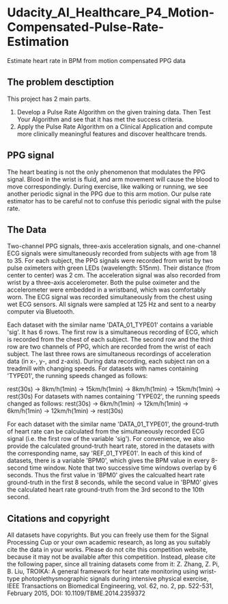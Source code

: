 # Udacity_AI_Healthcare_P4_Motion-Compensated-Pulse-Rate-Estimation
Estimate heart rate in BPM from motion compensated PPG data

## The problem desctiption
This project has 2 main parts.

1. Develop a Pulse Rate Algorithm on the given training data. Then Test Your Algorithm and see that it has met the success criteria.
2. Apply the Pulse Rate Algorithm on a Clinical Application and compute more clinically meaningful features and discover healthcare trends.

## PPG signal
The heart beating is not the only phenomenon that modulates the PPG signal. Blood in the wrist is fluid, and arm movement will cause the blood to move correspondingly. During exercise, like walking or running, we see another periodic signal in the PPG due to this arm motion. Our pulse rate estimator has to be careful not to confuse this periodic signal with the pulse rate.

## The Data
Two-channel PPG signals, three-axis acceleration signals, and one-channel ECG signals were simultaneously recorded from subjects with age from 18 to 35. For each subject, the PPG signals were recorded from wrist by two pulse oximeters with green LEDs (wavelength: 515nm). Their distance (from center to center) was 2 cm. The acceleration signal was also recorded from wrist by a three-axis accelerometer. Both the pulse oximeter and the accelerometer were embedded in a wristband, which was comfortably worn. The ECG signal was recorded simultaneously from the chest using wet ECG sensors. All signals were sampled at 125 Hz and sent to a nearby computer via Bluetooth.

Each dataset with the similar name 'DATA_01_TYPE01' contains a variable 'sig'. It has 6 rows. The first row is a simultaneous recording of ECG, which is recorded from the chest of each subject. The second row and the third row are two channels of PPG, which are recorded from the wrist of each subject. The last three rows are simultaneous recordings of acceleration data (in x-, y-, and z-axis). During data recording, each subject ran on a treadmill with changing speeds. For datasets with 
names containing 'TYPE01', the running speeds changed as follows:

 rest(30s) -> 8km/h(1min) -> 15km/h(1min) -> 8km/h(1min) -> 15km/h(1min) -> rest(30s)
For datasets with names containing 'TYPE02', the running speeds changed as follows:
 rest(30s) -> 6km/h(1min) -> 12km/h(1min) -> 6km/h(1min) -> 12km/h(1min) -> rest(30s) 

For each dataset with the similar name 'DATA_01_TYPE01', the ground-truth of heart rate can be
calculated from the simultaneously recorded ECG signal (i.e. the first row of the variable 'sig'). For
convenience, we also provide the calculated ground-truth heart rate, stored in the datasets with the
corresponding name, say 'REF_01_TYPE01'. In each of this kind of datasets, there is a variable 'BPM0',
which gives the BPM value in every 8-second time window. Note that two successive time windows
overlap by 6 seconds. Thus the first value in 'BPM0' gives the calcualted heart rate ground-truth in
the first 8 seconds, while the second value in 'BPM0' gives the calculated heart rate ground-truth
from the 3rd second to the 10th second. 

## Citations and copyright
All datasets have copyrights. But you can freely use them for the Signal Processing Cup or your own academic research, as long as you suitably cite the data in your works. Please do not cite this competition website, because it may not be available after this competition. Instead, please cite the following paper, since all training datasets come from it:
Z. Zhang, Z. Pi, B. Liu, TROIKA: A general framework for heart rate monitoring using wrist-type photoplethysmographic signals during intensive physical exercise, IEEE Transactions on Biomedical Engineering, vol. 62, no. 2, pp. 522-531, February 2015, DOI: 10.1109/TBME.2014.2359372 
